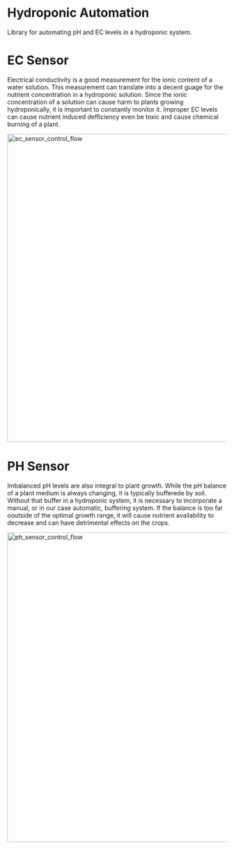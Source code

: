 # Hydroponic Automation
Library for automating pH and EC levels in a hydroponic system.

# EC Sensor
Electrical conductivity is a good measurement for the ionic content of a water solution. This measurement can translate into a decent guage for the nutrient concentration in a hydroponic solution. Since the ionic concentration of a solution can cause harm to plants growing hydroponically, it is important to constantly monitor it. Improper EC levels can cause nutrient induced defficiency even be toxic and cause chemical burning of a plant.

<img width="706" alt="ec_sensor_control_flow" src="https://user-images.githubusercontent.com/70036699/122696259-b3a24d00-d210-11eb-85de-90cdebdc1655.png">

# PH Sensor
Imbalanced pH levels are also integral to plant growth. While the pH balance of a plant medium is always changing, it is typically bufferede by soil. Without that buffer in a hydroponic system, it is necessary to incorporate a manual, or in our case automatic, buffering system. If the balance is too far ooutside of the optimal growth range, it will cause nutrient availability to decrease and can have detrimental effects on the crops.

<img width="710" alt="ph_sensor_control_flow" src="https://user-images.githubusercontent.com/70036699/122696262-b56c1080-d210-11eb-8e5f-33966c6c6118.png">
